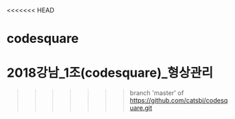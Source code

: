 <<<<<<< HEAD
# codesquare
2018강남_1조(codesquare)_형상관리
=======
>>>>>>> branch 'master' of https://github.com/catsbi/codesquare.git
